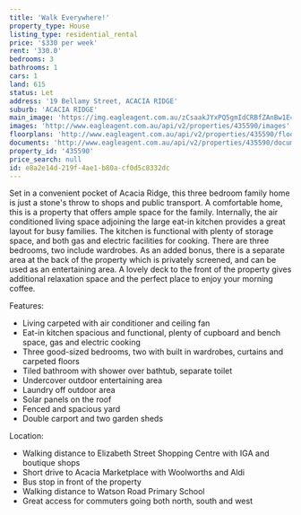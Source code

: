```yaml
---
title: 'Walk Everywhere!'
property_type: House
listing_type: residential_rental
price: '$330 per week'
rent: '330.0'
bedrooms: 3
bathrooms: 1
cars: 1
land: 615
status: Let
address: '19 Bellamy Street, ACACIA RIDGE'
suburb: 'ACACIA RIDGE'
main_image: 'https://img.eagleagent.com.au/zCsaakJYxPQ5gmIdCRBfZAnBw1E=/1280x854/smart/https://s3-us-west-2.amazonaws.com/eagleagent-orig/images/6825919/426734122-image-M.jpg'
images: 'http://www.eagleagent.com.au/api/v2/properties/435590/images'
floorplans: 'http://www.eagleagent.com.au/api/v2/properties/435590/floorplans'
documents: 'http://www.eagleagent.com.au/api/v2/properties/435590/documents'
property_id: '435590'
price_search: null
id: e8a2e14d-219f-4ae1-b80a-cf0d5c8332dc
---
```

Set in a convenient pocket of Acacia Ridge, this three bedroom family home is just a stone's throw to shops and public transport. A comfortable home, this is a property that offers ample space for the family. Internally, the air conditioned living space adjoining the large eat-in kitchen provides a great layout for busy families. The kitchen is functional with plenty of storage space, and both gas and electric facilities for cooking. There are three bedrooms, two include wardrobes. As an added bonus, there is a separate area at the back of the property which is privately screened, and can be used as an entertaining area. A lovely deck to the front of the property gives additional relaxation space and the perfect place to enjoy your morning coffee.

Features:

*  Living carpeted with air conditioner and ceiling fan
*  Eat-in kitchen spacious and functional, plenty of cupboard and bench space, gas and electric cooking
*  Three good-sized bedrooms, two with built in wardrobes, curtains and carpeted floors
*  Tiled bathroom with shower over bathtub, separate toilet
*  Undercover outdoor entertaining area
*  Laundry off outdoor area
*  Solar panels on the roof
*  Fenced and spacious yard
*  Double carport and two garden sheds

Location:

*  Walking distance to Elizabeth Street Shopping Centre with IGA and boutique shops
*  Short drive to Acacia Marketplace with Woolworths and Aldi
*  Bus stop in front of the property
*  Walking distance to Watson Road Primary School
*  Great access for commuters going both north, south and west